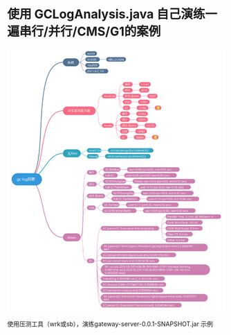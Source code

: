 # 使用 GCLogAnalysis.java 自己演练一遍串行/并行/CMS/G1的案例  
![image](https://github.com/gaoliang-dl/JAVA-000/blob/main/Week_02/gcLog.svg)  
  
使用压测工具（wrk或sb），演练gateway-server-0.0.1-SNAPSHOT.jar 示例  
